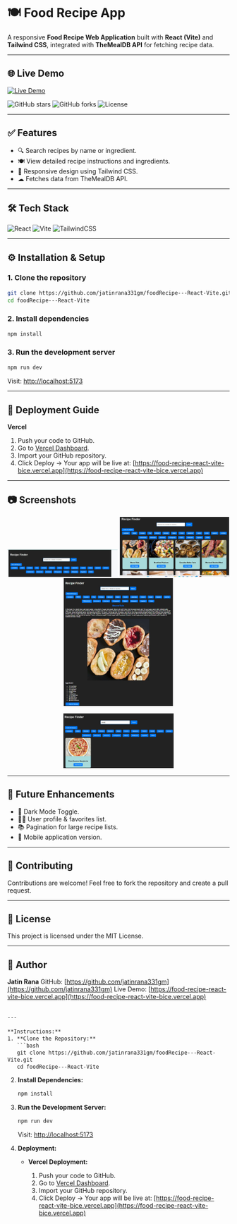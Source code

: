 # 🍽️ Food Recipe App

A responsive **Food Recipe Web Application** built with **React (Vite)** and **Tailwind CSS**, integrated with **TheMealDB API** for fetching recipe data.

---

## 🌐 Live Demo
[![Live Demo](https://img.shields.io/badge/Live%20Demo-Food%20Recipe%20App-brightgreen?style=for-the-badge)](https://food-recipe-react-vite-bice.vercel.app)

![GitHub stars](https://img.shields.io/github/stars/jatinrana331gm/foodRecipe---React-Vite?style=social)
![GitHub forks](https://img.shields.io/github/forks/jatinrana331gm/foodRecipe---React-Vite?style=social)
![License](https://img.shields.io/badge/License-MIT-blue)

---

## ✅ Features
- 🔍 Search recipes by name or ingredient.
- 🍽️ View detailed recipe instructions and ingredients.
- 🎨 Responsive design using Tailwind CSS.
- ☁ Fetches data from TheMealDB API.

---

## 🛠 Tech Stack
![React](https://img.shields.io/badge/React-20232A?style=for-the-badge&logo=react&logoColor=61DAFB)
![Vite](https://img.shields.io/badge/Vite-646CFF?style=for-the-badge&logo=vite&logoColor=white)
![TailwindCSS](https://img.shields.io/badge/Tailwind_CSS-38B2AC?style=for-the-badge&logo=tailwind-css&logoColor=white)

---

## ⚙️ Installation & Setup

### 1. Clone the repository
```bash
git clone https://github.com/jatinrana331gm/foodRecipe---React-Vite.git
cd foodRecipe---React-Vite
````

### 2. Install dependencies

```bash
npm install
```

### 3. Run the development server

```bash
npm run dev
```

Visit: [http://localhost:5173](http://localhost:5173)

---

## 🚀 Deployment Guide

**Vercel**

1. Push your code to GitHub.
2. Go to [Vercel Dashboard](https://vercel.com/dashboard).
3. Import your GitHub repository.
4. Click Deploy → Your app will be live at:
   [https://food-recipe-react-vite-bice.vercel.app](https://food-recipe-react-vite-bice.vercel.app)

---

## 📷 Screenshots

<p align="center">
  <img src="https://raw.githubusercontent.com/jatinrana331gm/foodRecipe---React-Vite/main/screenshots/1.jpg?raw=true" width="250" />
  <img src="https://raw.githubusercontent.com/jatinrana331gm/foodRecipe---React-Vite/main/screenshots/2.jpg?raw=true" width="250" />
  <img src="https://raw.githubusercontent.com/jatinrana331gm/foodRecipe---React-Vite/main/screenshots/3.jpg?raw=true" width="250" />
</p>

<p align="center">
  <img src="https://raw.githubusercontent.com/jatinrana331gm/foodRecipe---React-Vite/main/screenshots/4.jpg?raw=true" width="250" />
</p>

---

## 🔮 Future Enhancements

* 🌙 Dark Mode Toggle.
* 🧑‍🍳 User profile & favorites list.
* 📚 Pagination for large recipe lists.
* 📱 Mobile application version.

---

## 🤝 Contributing

Contributions are welcome!
Feel free to fork the repository and create a pull request.

---

## 📄 License

This project is licensed under the MIT License.

---

## 👤 Author

**Jatin Rana**
GitHub: [https://github.com/jatinrana331gm](https://github.com/jatinrana331gm)
Live Demo: [https://food-recipe-react-vite-bice.vercel.app](https://food-recipe-react-vite-bice.vercel.app)

````

---

**Instructions:**
1. **Clone the Repository:**
   ```bash
   git clone https://github.com/jatinrana331gm/foodRecipe---React-Vite.git
   cd foodRecipe---React-Vite
````

2. **Install Dependencies:**

   ```bash
   npm install
   ```

3. **Run the Development Server:**

   ```bash
   npm run dev
   ```

   Visit: [http://localhost:5173](http://localhost:5173)

4. **Deployment:**

   * **Vercel Deployment:**

     1. Push your code to GitHub.
     2. Go to [Vercel Dashboard](https://vercel.com/dashboard).
     3. Import your GitHub repository.
     4. Click Deploy → Your app will be live at:
        [https://food-recipe-react-vite-bice.vercel.app](https://food-recipe-react-vite-bice.vercel.app)

